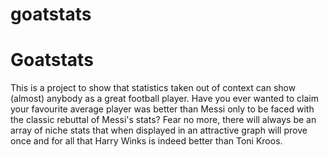 # goatstats

# Goatstats
This is a project to show that statistics taken out of context can show (almost) anybody as a great football player.
Have you ever wanted to claim your favourite average player was better than Messi only to be faced with the classic
rebuttal of Messi's stats? Fear no more, there will always be an array of niche stats that when displayed in an
attractive graph will prove once and for all that Harry Winks is indeed better than Toni Kroos. 
